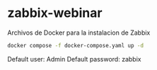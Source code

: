 # zabbix-webinar
Archivos de Docker para la instalacion de Zabbix

```bash
docker compose -f docker-compose.yaml up -d
```

Default user: Admin
Default password: zabbix